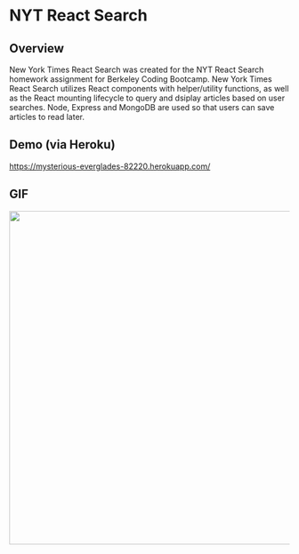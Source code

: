 # NYT React Search

## Overview

New York Times React Search was created for the NYT React Search homework assignment for Berkeley Coding Bootcamp. New York Times React Search utilizes React components with helper/utility functions, as well as the React mounting lifecycle to query and dsiplay articles based on user searches. Node, Express and MongoDB are used so that users can save articles to read later.

## Demo (via Heroku)

https://mysterious-everglades-82220.herokuapp.com/

## GIF

<img src="https://github.com/julienshim/nytreact/blob/master/client/public/images/nytreact.gif" width="600px"/>
